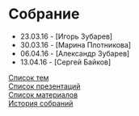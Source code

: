 # Собрание
- 23.03.16 - [Игорь Зубарев]
- 30.03.16 - [Марина Плотникова]
- 06.04.16 - [Александр Зубарев]
- 13.04.16 - [Сергей Байков]

[Список тем](topics.md)  
[Список презентаций](presentation.md)  
[Список материалов](material/README.md)  
[История собраний](history.md)  

